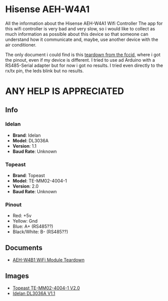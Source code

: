# Hisense AEH-W4A1
All the information about the Hisense AEH-W4A1 Wifi Controller
The app for this wifi controller is very bad and very slow, so i would like to collect as much
information as possible about this device so that someone can understand how it communicate and, maybe, use another device
with the air conditioner.

The only document i could find is this [teardown from the fccid](https://fccid.io/2AGCCAEH-W4B1/Internal-Photos/Internal-Photos-3120151), where i got the pinout, even if my device is different.
I tried to use ad Arduino with a RS485-Serial adapter but for now i got no results. I tried even directly to the rx/tx pin, the leds blink but no results.

# ANY HELP IS APPRECIATED

## Info

### Idelan
- **Brand**: Idelan
- **Model**: DL3036A
- **Version**: 1.1
- **Baud Rate**: Unknown

### Topeast
- **Brand**: Topeast
- **Model**: TE-MM02-4004-1
- **Version**: 2.0
- **Baud Rate**: Unknown

### Pinout
+ Red: +5v
+ Yellow: Gnd
+ Blue: A+ (RS485??)
+ Black/White: B- (RS485??)

## Documents
- [AEH-W4B1 WiFi Module Teardown](https://fccid.io/2AGCCAEH-W4B1/Internal-Photos/Internal-Photos-3120151)

## Images
- [Topeast TE-MM02-4004-1 V2.0](https://github.com/simoneluconi/hisense-aeh-w4a1/tree/master/images)
- [Idelan DL3036A V1.1](https://fccid.io/2AGCCAEH-W4B1/Internal-Photos/Internal-Photos-3120151)
